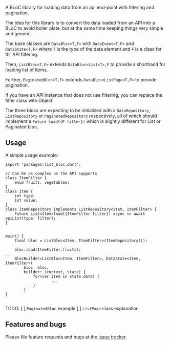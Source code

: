 A BLoC library for loading data from an api end-point with filtering and pagination.

The idea for this library is to convert the data loaded from an API into a BLoC to
avoid boiler plate, but at the same time keeping things very simple and generic.

The base classes are `DataBloc<T,F>` with `DataEvent<T,F>` and `DataState<T,F>`
where `T` is the type of the data element and `F` is a class for thr API filtering.

Then, `ListBloc<T,F>` extends `DataBloc<List<T>,F` to provide a shorthand for
loading list of items.

Further, `PaginatedBloc<T,F>` extends `DataBloc<ListPage<T,F>` to provide pagination.

If you have an API instance that does not use filtering, you can replace the filter
class with Object.

The three blocs are expecting to be initialized with a `DataRepository`, `ListRepository`
or `PaginatedRepository` respectively, all of which should implement a `Future load({F filter})`
which is slightly different for List or Paginated bloc.

## Usage

A simple usage example:

```
import 'packages:list_bloc.dart';

// Can be as complex as the API supports
class ItemFilter {
    enum fruits, vegetables;
}
class Item {
    int type;
    int value;
}
class ItemRepository implements ListRepository<Item, ItemFilter> {
    Future List<Item>load({ItemFilter filter}) async => await apiList(type: filter);
}


main() {
    final bloc = ListBloc<Item, ItemFilter>(ItemRepository());

    bloc.load(ItemFilter.fruits);
...
    BlocBuilder<ListBloc<Item, ItemFilter>, DataState<Item, ItemFilter>(
        bloc: bloc,
        builder: (context, state) {
            for(var item in state.data) {
                    ...
            }
        } 
}


```

TODO:
[ ] `PaginatedBloc` example
[ ] `ListPage` class explanation

## Features and bugs

Please file feature requests and bugs at the [issue tracker][tracker].

[tracker]: https://github.com/apexlabs-ai/list_bloc/issues

